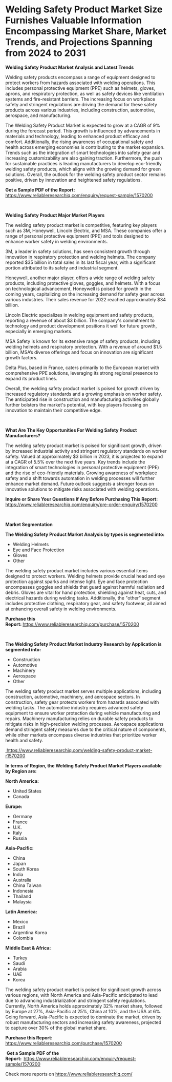 <p><h1>Welding Safety Product Market Size Furnishes Valuable Information Encompassing Market Share, Market Trends, and Projections Spanning from 2024 to 2031</h1></p><p><strong>Welding Safety Product Market Analysis and Latest Trends</strong></p>
<p><p>Welding safety products encompass a range of equipment designed to protect workers from hazards associated with welding operations. This includes personal protective equipment (PPE) such as helmets, gloves, aprons, and respiratory protection, as well as safety devices like ventilation systems and fire-resistant barriers. The increasing focus on workplace safety and stringent regulations are driving the demand for these safety products across various industries, including construction, automotive, aerospace, and manufacturing.</p><p>The Welding Safety Product Market is expected to grow at a CAGR of 9% during the forecast period. This growth is influenced by advancements in materials and technology, leading to enhanced product efficacy and comfort. Additionally, the rising awareness of occupational safety and health across emerging economies is contributing to the market expansion. Trends such as the integration of smart technologies into safety gear and increasing customizability are also gaining traction. Furthermore, the push for sustainable practices is leading manufacturers to develop eco-friendly welding safety products, which aligns with the growing demand for green solutions. Overall, the outlook for the welding safety product sector remains positive, driven by innovation and heightened safety regulations.</p></p>
<p><strong>Get a Sample PDF of the Report:&nbsp;</strong> <a href="https://www.reliableresearchiq.com/enquiry/request-sample/1570200?utm_campaign=1159&utm_medium=2&utm_source=Github&utm_content=ia&utm_term=29122024&utm_id=welding-safety-product">https://www.reliableresearchiq.com/enquiry/request-sample/1570200</a></p>
<p>&nbsp;</p>
<p><strong>Welding Safety Product Major Market Players</strong></p>
<p><p>The welding safety product market is competitive, featuring key players such as 3M, Honeywell, Lincoln Electric, and MSA. These companies offer a range of personal protective equipment (PPE) and tools designed to enhance worker safety in welding environments.</p><p>3M, a leader in safety solutions, has seen consistent growth through innovation in respiratory protection and welding helmets. The company reported $35 billion in total sales in its last fiscal year, with a significant portion attributed to its safety and industrial segment.</p><p>Honeywell, another major player, offers a wide range of welding safety products, including protective gloves, goggles, and helmets. With a focus on technological advancement, Honeywell is poised for growth in the coming years, capitalizing on the increasing demand for safety gear across various industries. Their sales revenue for 2022 reached approximately $34 billion.</p><p>Lincoln Electric specializes in welding equipment and safety products, reporting a revenue of about $3 billion. The company's commitment to technology and product development positions it well for future growth, especially in emerging markets.</p><p>MSA Safety is known for its extensive range of safety products, including welding helmets and respiratory protection. With a revenue of around $1.5 billion, MSA’s diverse offerings and focus on innovation are significant growth factors.</p><p>Delta Plus, based in France, caters primarily to the European market with comprehensive PPE solutions, leveraging its strong regional presence to expand its product lines.</p><p>Overall, the welding safety product market is poised for growth driven by increased regulatory standards and a growing emphasis on worker safety. The anticipated rise in construction and manufacturing activities globally further bolsters the market's potential, with key players focusing on innovation to maintain their competitive edge.</p></p>
<p>&nbsp;</p>
<p><strong>What Are The Key Opportunities For Welding Safety Product Manufacturers?</strong></p>
<p><p>The welding safety product market is poised for significant growth, driven by increased industrial activity and stringent regulatory standards on worker safety. Valued at approximately $3 billion in 2023, it is projected to expand at a CAGR of 5.5% over the next five years. Key trends include the integration of smart technologies in personal protective equipment (PPE) and the rise of eco-friendly materials. Growing awareness of workplace safety and a shift towards automation in welding processes will further enhance market demand. Future outlook suggests a stronger focus on innovative solutions to mitigate risks associated with welding operations.</p></p>
<p><strong>Inquire or Share Your Questions If Any Before Purchasing This Report:</strong> <a href="https://www.reliableresearchiq.com/enquiry/pre-order-enquiry/1570200?utm_campaign=1159&utm_medium=2&utm_source=Github&utm_content=ia&utm_term=29122024&utm_id=welding-safety-product">https://www.reliableresearchiq.com/enquiry/pre-order-enquiry/1570200</a></p>
<p>&nbsp;</p>
<p><strong>Market Segmentation</strong></p>
<p><strong>The Welding Safety Product Market Analysis by types is segmented into:</strong></p>
<p><ul><li>Welding Helmets</li><li>Eye and Face Protection</li><li>Gloves</li><li>Other</li></ul></p>
<p><p>The welding safety product market includes various essential items designed to protect workers. Welding helmets provide crucial head and eye protection against sparks and intense light. Eye and face protection encompasses goggles and shields that guard against harmful radiation and debris. Gloves are vital for hand protection, shielding against heat, cuts, and electrical hazards during welding tasks. Additionally, the "other" segment includes protective clothing, respiratory gear, and safety footwear, all aimed at enhancing overall safety in welding environments.</p></p>
<p><strong>Purchase this Report:&nbsp;</strong><a href="https://www.reliableresearchiq.com/purchase/1570200?utm_campaign=1159&utm_medium=2&utm_source=Github&utm_content=ia&utm_term=29122024&utm_id=welding-safety-product">https://www.reliableresearchiq.com/purchase/1570200</a></p>
<p>&nbsp;</p>
<p><strong>The Welding Safety Product Market Industry Research by Application is segmented into:</strong></p>
<p><ul><li>Construction</li><li>Automotive</li><li>Machinery</li><li>Aerospace</li><li>Other</li></ul></p>
<p><p>The welding safety product market serves multiple applications, including construction, automotive, machinery, and aerospace sectors. In construction, safety gear protects workers from hazards associated with welding tasks. The automotive industry requires advanced safety equipment to ensure worker protection during vehicle manufacturing and repairs. Machinery manufacturing relies on durable safety products to mitigate risks in high-precision welding processes. Aerospace applications demand stringent safety measures due to the critical nature of components, while other markets encompass diverse industries that prioritize worker health and safety.</p></p>
<p><a href="https://www.reliableresearchiq.com/welding-safety-product-market-r1570200?utm_campaign=1159&utm_medium=2&utm_source=Github&utm_content=ia&utm_term=29122024&utm_id=welding-safety-product">&nbsp;https://www.reliableresearchiq.com/welding-safety-product-market-r1570200</a></p>
<p><strong>In terms of Region, the Welding Safety Product Market Players available by Region are:</strong></p>
<p>
    <p> <strong> North America: </strong>
        <ul>
            <li>United States</li>
            <li>Canada</li>
        </ul>
        </p> 
    <p> <strong> Europe: </strong>
        <ul>
            <li>Germany</li>
            <li>France</li>
            <li>U.K.</li>
            <li>Italy</li>
            <li>Russia</li>
        </ul>
        </p> 
    <p> <strong> Asia-Pacific: </strong>
        <ul>
            <li>China</li>
            <li>Japan</li>
            <li>South Korea</li>
            <li>India</li>
            <li>Australia</li>
            <li>China Taiwan</li>
            <li>Indonesia</li>
            <li>Thailand</li>
            <li>Malaysia</li>
        </ul>
        </p> 
    <p> <strong> Latin America: </strong>
        <ul>
            <li>Mexico</li>
            <li>Brazil</li>
            <li>Argentina Korea</li>
            <li>Colombia</li>
        </ul>
        </p> 
    <p> <strong> Middle East & Africa: </strong>
        <ul>
            <li>Turkey</li>
            <li>Saudi</li>
            <li>Arabia</li>
            <li>UAE</li>
            <li>Korea</li>
        </ul>
    </p>
    </p>
<p><p>The welding safety product market is poised for significant growth across various regions, with North America and Asia-Pacific anticipated to lead due to advancing industrialization and stringent safety regulations. Currently, North America holds approximately 32% market share, followed by Europe at 27%, Asia-Pacific at 25%, China at 10%, and the USA at 6%. Going forward, Asia-Pacific is expected to dominate the market, driven by robust manufacturing sectors and increasing safety awareness, projected to capture over 30% of the global market share.</p></p>
<p><strong>Purchase this Report: </strong><a href="https://www.reliableresearchiq.com/purchase/1570200?utm_campaign=1159&utm_medium=2&utm_source=Github&utm_content=ia&utm_term=29122024&utm_id=welding-safety-product">https://www.reliableresearchiq.com/purchase/1570200</a></p>
<p>&nbsp;<strong>Get a Sample PDF of the Report:&nbsp;&nbsp;</strong><a href="https://www.reliableresearchiq.com/enquiry/request-sample/1570200?utm_campaign=1159&utm_medium=2&utm_source=Github&utm_content=ia&utm_term=29122024&utm_id=welding-safety-product">https://www.reliableresearchiq.com/enquiry/request-sample/1570200</a></p>
<p><strong></strong></p>
<p>Check more reports on <a href="https://www.reliableresearchiq.com/?utm_campaign=1159&utm_medium=2&utm_source=Github&utm_content=ia&utm_term=29122024&utm_id=welding-safety-product">https://www.reliableresearchiq.com/</a></p>